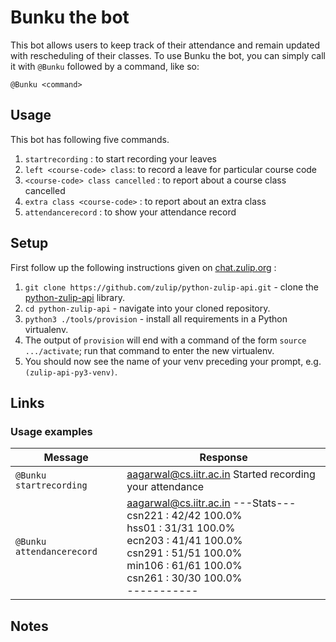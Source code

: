 # Bunku the bot

This bot allows users to keep track of their attendance and remain updated with rescheduling of their classes.
To use
Bunku the bot, you can simply call it with `@Bunku` followed by a command,
like so:
```
@Bunku <command>
```

## Usage

This bot has following five commands.

1. `startrecording` : to start recording your leaves 
2. `left <course-code> class`: to record a leave for particular course code
3. `<course-code> class cancelled` : to report about a course class cancelled
4. `extra class <course-code>` : to report about an extra class
5. `attendancerecord` : to show your attendance record

## Setup
First follow up the following instructions given on [chat.zulip.org](https://chat.zulip.org/api/writing-bots#writing-interactive-bots) :
1. `git clone https://github.com/zulip/python-zulip-api.git` - clone the [python-zulip-api](https://github.com/zulip/python-zulip-api) library.
2. `cd python-zulip-api` - navigate into your cloned repository.
3. `python3 ./tools/provision` - install all requirements in a Python virtualenv.
4. The output of `provision` will end with a command of the form `source .../activate`; run that command to enter the new virtualenv.
5. You should now see the name of your venv preceding your prompt, e.g. `(zulip-api-py3-venv)`.

## Links

### Usage examples

| Message | Response |
| ------- | ------ |
| `@Bunku startrecording` | aagarwal@cs.iitr.ac.in Started recording your attendance |
| `@Bunku attendancerecord` |aagarwal@cs.iitr.ac.in   ---Stats---<br>csn221 : 42/42 100.0%<br>hss01 : 31/31 100.0%<br>ecn203 : 41/41 100.0%<br>csn291 : 51/51 100.0%<br>min106 : 61/61 100.0%<br>csn261 : 30/30 100.0%<br>----------- |

## Notes

